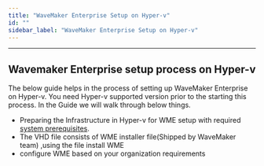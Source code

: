 ```yaml
---
title: "WaveMaker Enterprise Setup on Hyper-v"
id: ""
sidebar_label: "WaveMaker Enterprise Setup on Hyper-v"
---
```

---

## Wavemaker Enterprise setup process on Hyper-v

The below guide helps in the process of setting up WaveMaker Enterprise on Hyper-v.
You need Hyper-v supported version prior to the starting this process.
In the Guide we will walk through below things.

- Preparing the Infrastructure in Hyper-v for WME setup with required [system prerequisites](../prerequisites.md).
- The VHD file consists of WME installer file(Shipped by WaveMaker team) ,using the file install WME
- configure WME based on your organization requirements
